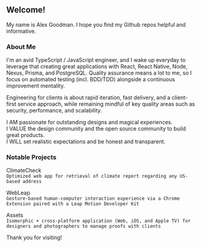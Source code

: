 ## Welcome!

My name is Alex Goodman. I hope you find my Github repos helpful and informative.

### About Me

I'm an avid TypeScript / JavaScript engineer, and I wake up everyday to leverage that creating great applications with React, React Native, Node, Nexus, Prisma, and PostgreSQL. Quality assurance means a lot to me, so I focus on automated testing (incl. BDD/TDD) alongside a continuous improvement mentality.

Engineering for clients is about rapid iteration, fast delivery, and a client-first service approach, while remaining mindful of key quality areas such as security, performance, and scalability.

I AM passionate for outstanding designs and magical experiences. <br />
I VALUE the design community and the open source community to build great products. <br />
I WILL set realistic expectations and be honest and transparent.

### Notable Projects

ClimateCheck <br />
`Optimized web app for retrieval of climate report regarding any US-based address`

WebLeap <br />
`Gesture-based human-computer interaction experience via a Chrome Extension paired with a Leap Motion Developer Kit`

Assets <br />
`Isomorphic + cross-platform application (Web, iOS, and Apple TV) for designers and photographers to manage proofs with clients`

Thank you for visiting!
